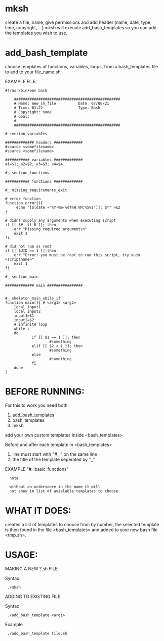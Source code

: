 # mksh
create a file, name, give permissions and add header (name, date, type, time, copyright, ...)
mksh will execute add_bash_templates so you can add the templates you wish to use.

# add_bash_template
choose templates of functions, variables, loops, from a bash_templates file to add to your file_name.sh
  
  EXAMPLE FILE:
  
    #!/usr/bin/env bash

        ################################################
        # Name: new_sh_file          Date: 07/06/21
        # Time: 01:22                Type: Bash
        # Copyright: none
        # Goal:
        #
        ################################################

    # section_variables

    ############# headers #############
    #source <somefilename>
    #source <somefilename> 

    ########### variables #############
    a1=$1; a2=$2; a3=$3; a4=$4

    #_ section_functions

    ########### functions #############

    #_ missing_requirements_exit
    
    # error function 
    function error(){
         echo "[$(date +'%Y-%m-%dT%H:%M:%S%z')]: $*" >&2
    }

    # didnt supply any arguments when executing script
    if [[ $# -lt 0 ]]; then
        err "Missing required argument\n"
        exit 1
    fi

    # did not run as root
    if [[ $UID == 1 ]];then 
        err "Error: you must be root to run this script, try sudo <scriptname>"
        exit 1
    fi

    #_ section_main

    ############# main ################


    #_ skeleton_main_while_if
    function main(){ # <arg1> <arg2>
        local input1
        local input2
        input1=$1
        input2=$2
        # infinite loop
        while :
        do
                if [[ $1 == 1 ]]; then
                        #something
                elif [[ $2 < 1 ]]; then
                        #something
                else
                        #something
                fi
        done
    }


# BEFORE RUNNING:

For this to work you need both
  1) add_bash_templates
  2) bash_templates 
  3) mksh

add your own custom templates inside \<bash_templates\>
  
Before and after each template in \<bash_templates\> 
  1) line must start with "#_ " on the same line
  2) the title of the template seperated by "_"
    
   EXAMPLE "#_ basic_functions"
   
      note
      
      without an underscore in the name it will
      not show in list of avialable templates to choose


# WHAT IT DOES:
  
  creates a list of templates to choose from by number, the
  selected template is then found in the file \<bash_templates\>
  and added to your new bash file \<tmp.sh\>. 


# USAGE: 

MAKING A NEW  \?.sh FILE

  
   Syntax
   
     ./mksh


ADDING TO EXISTING FILE


   Syntax 
   
     ./add_bash_template <arg1> 

   Example 
        
     ./add_bash_template file.sh
  

